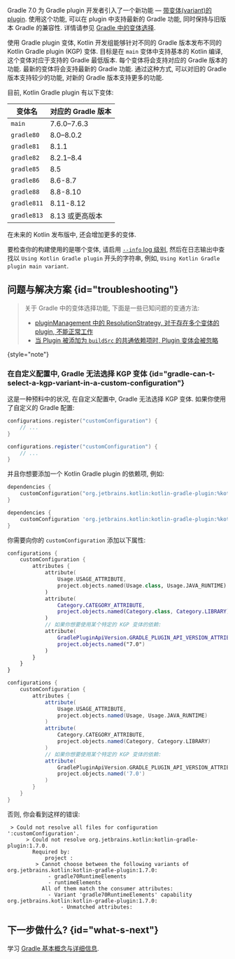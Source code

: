 [//]: # (title: 对 Gradle plugin 变体的支持)

Gradle 7.0 为 Gradle plugin 开发者引入了一个新功能
— [带变体(variant)的 plugin](https://docs.gradle.org/7.0/userguide/implementing_gradle_plugins.html#plugin-with-variants).
使用这个功能, 可以在 plugin 中支持最新的 Gradle 功能, 同时保持与旧版本 Gradle 的兼容性.
详情请参见 [Gradle 中的变体选择](https://docs.gradle.org/current/userguide/variant_model.html).

使用 Gradle plugin 变体, Kotlin 开发组能够针对不同的 Gradle 版本发布不同的 Kotlin Gradle plugin (KGP) 变体.
目标是在 `main` 变体中支持基本的 Kotlin 编译, 这个变体对应于支持的 Gradle 最低版本.
每个变体将会支持对应的 Gradle 版本的功能. 最新的变体将会支持最新的 Gradle 功能.
通过这种方式, 可以对旧的 Gradle 版本支持较少的功能, 对新的 Gradle 版本支持更多的功能.

目前, Kotlin Gradle plugin 有以下变体:

| 变体名         | 对应的 Gradle 版本 |
|-------------|---------------|
| `main`      | 7.6.0–7.6.3   |
| `gradle80`  | 8.0–8.0.2     |
| `gradle81`  | 8.1.1         |
| `gradle82`  | 8.2.1–8.4     |
| `gradle85`  | 8.5           |
| `gradle86`  | 8.6-8.7       |
| `gradle88`  | 8.8-8.10      |
| `gradle811` | 8.11-8.12     |
| `gradle813` | 8.13 或更高版本    |

在未来的 Kotlin 发布版中, 还会增加更多的变体.

要检查你的构建使用的是哪个变体, 请启用
[`--info` log 级别](https://docs.gradle.org/current/userguide/logging.html#sec:choosing_a_log_level),
然后在日志输出中查找以 `Using Kotlin Gradle plugin` 开头的字符串, 例如, `Using Kotlin Gradle plugin main variant`.

## 问题与解决方案 {id="troubleshooting"}

> 关于 Gradle 中的变体选择功能, 下面是一些已知问题的变通方法:
> * [pluginManagement 中的 ResolutionStrategy, 对于存在多个变体的 plugin, 不能正常工作 ](https://github.com/gradle/gradle/issues/20545)
> * [当 Plugin 被添加为 `buildSrc` 的共通依赖项时, Plugin 变体会被忽略](https://github.com/gradle/gradle/issues/20847)
>
{style="note"}

### 在自定义配置中, Gradle 无法选择 KGP 变体 {id="gradle-can-t-select-a-kgp-variant-in-a-custom-configuration"}

这是一种预料中的状况, 在自定义配置中, Gradle 无法选择 KGP 变体.
如果你使用了自定义的 Gradle 配置:

<tabs group="build-script">
<tab title="Kotlin" group-key="kotlin">

```kotlin
configurations.register("customConfiguration") {
    // ...
}
```

</tab>
<tab title="Groovy" group-key="groovy">

```groovy
configurations.register("customConfiguration") {
    // ...
}
```

</tab>
</tabs>

并且你想要添加一个 Kotlin Gradle plugin 的依赖项, 例如:

<tabs group="build-script">
<tab title="Kotlin" group-key="kotlin">

```kotlin
dependencies {
    customConfiguration("org.jetbrains.kotlin:kotlin-gradle-plugin:%kotlinVersion%")
}
```

</tab>
<tab title="Groovy" group-key="groovy">

```groovy
dependencies {
    customConfiguration 'org.jetbrains.kotlin:kotlin-gradle-plugin:%kotlinVersion%'
}
```

</tab>
</tabs>

你需要向你的 `customConfiguration` 添加以下属性:

<tabs group="build-script">
<tab title="Kotlin" group-key="kotlin">

```kotlin
configurations {
    customConfiguration {
        attributes {
            attribute(
                Usage.USAGE_ATTRIBUTE,
                project.objects.named(Usage.class, Usage.JAVA_RUNTIME)
            )
            attribute(
                Category.CATEGORY_ATTRIBUTE,
                project.objects.named(Category.class, Category.LIBRARY)
            )
            // 如果你想要使用某个特定的 KGP 变体的依赖:
            attribute(
                GradlePluginApiVersion.GRADLE_PLUGIN_API_VERSION_ATTRIBUTE,
                project.objects.named("7.0")
            )
        }
    }
}
```

</tab>
<tab title="Groovy" group-key="groovy">

```groovy
configurations {
    customConfiguration {
        attributes {
            attribute(
                Usage.USAGE_ATTRIBUTE,
                project.objects.named(Usage, Usage.JAVA_RUNTIME)
            )
            attribute(
                Category.CATEGORY_ATTRIBUTE,
                project.objects.named(Category, Category.LIBRARY)
            )
            // 如果你想要使用某个特定的 KGP 变体的依赖:
            attribute(
                GradlePluginApiVersion.GRADLE_PLUGIN_API_VERSION_ATTRIBUTE,
                project.objects.named('7.0')
            )
        }
    }
}
```

</tab>
</tabs>

否则, 你会看到这样的错误:

```none
 > Could not resolve all files for configuration ':customConfiguration'.
      > Could not resolve org.jetbrains.kotlin:kotlin-gradle-plugin:1.7.0.
        Required by:
            project :
         > Cannot choose between the following variants of org.jetbrains.kotlin:kotlin-gradle-plugin:1.7.0:
             - gradle70RuntimeElements
             - runtimeElements
           All of them match the consumer attributes:
             - Variant 'gradle70RuntimeElements' capability org.jetbrains.kotlin:kotlin-gradle-plugin:1.7.0:
                 - Unmatched attributes:
```

## 下一步做什么? {id="what-s-next"}

学习 [Gradle 基本概念与详细信息](https://docs.gradle.org/current/userguide/userguide.html).

